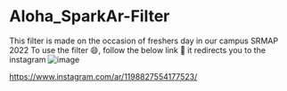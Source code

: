 # Aloha_SparkAr-Filter
This filter is made on the occasion of freshers day in our campus SRMAP 2022
To use the filter 😄, follow the below link 🔗 it redirects you to  the instagram ![image](https://user-images.githubusercontent.com/88368325/208296100-bed379f7-9d9e-4b01-abd6-a810f458b512.png)


https://www.instagram.com/ar/1198827554177523/
